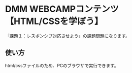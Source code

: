 # DMM WEBCAMPコンテンツ【HTML/CSSを学ぼう】

「課題１：レスポンシブ対応させよう」の課題問題になります。

## 使い方

html/cssファイルのため、PCのブラウザで実行できます。
